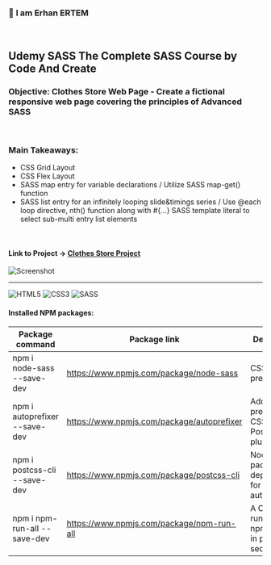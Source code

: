 ### 👋 **I am Erhan ERTEM**

&emsp;

## Udemy SASS The Complete SASS Course by Code And Create

### **Objective:** Clothes Store Web Page - Create a fictional responsive web page covering the principles of Advanced SASS

&emsp;

### Main Takeaways:

- CSS Grid Layout
- CSS Flex Layout
- SASS map entry for variable declarations / Utilize SASS map-get() function
- SASS list entry for an infinitely looping slide&timings series / Use @each loop directive, nth() function along with #{...} SASS template literal to select sub-multi entry list elements

&emsp;

#### Link to Project &rarr; [Clothes Store Project](https://clothesstore-erhan-ertem.netlify.app/)

![Screenshot](screenshot.gif)

---

![HTML5](https://img.shields.io/badge/HTML5-E34F26?style=for-the-badge&logo=html5&logoColor=white) ![CSS3](https://img.shields.io/badge/CSS3-1572B6?style=for-the-badge&logo=css3&logoColor=white) ![SASS](https://img.shields.io/badge/Sass-CC6699?style=for-the-badge&logo=sass&logoColor=white)

#### Installed NPM packages:

| Package command               | Package link                               | Description                                                      |
| ----------------------------- | ------------------------------------------ | ---------------------------------------------------------------- |
| npm i node-sass --save-dev    | https://www.npmjs.com/package/node-sass    | CSS preprocessor                                                 |
| npm i autoprefixer --save-dev | https://www.npmjs.com/package/autoprefixer | Add vendor prefixes to CSS, a PostCSS plugin                     |
| npm i postcss-cli --save-dev  | https://www.npmjs.com/package/postcss-cli  | Node package dependency for autoprefixer                         |
| npm i npm-run-all --save-dev  | https://www.npmjs.com/package/npm-run-all  | A CLI tool to run multiple npm-scripts in parallel or sequential |

&emsp;
